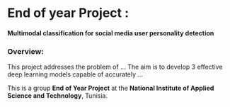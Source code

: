 # End of year Project :
#### Multimodal classification for social media user personality detection


### Overview:

This project addresses the problem of ... The aim is to develop 3 effective deep learning models capable of accurately ...

This is a group **End of Year Project** at the **National Institute of Applied Science and Technology**, Tunisia.

